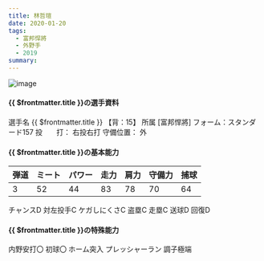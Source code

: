 ```yaml
---
title: 林哲瑄
date: 2020-01-20
tags:
  - 富邦悍將
  - 外野手
  - 2019
summary: 
---
```

![image]()

#### {{ $frontmatter.title }}の選手資料
選手名 {{ $frontmatter.title }}
【背：15】
所属 [富邦悍將]
フォーム：スタンダード157
投　　打： 右投右打
守備位置： 外

#### {{ $frontmatter.title }}の基本能力
| 弾道 | ミート| パワー |	走力 | 肩力 |	守備力 | 捕球 |
|-----|------|-------|-----|------|-------|-----|
| 3   | 52   |  44   |  83 |  78  |  70   |64   |

チャンスD
対左投手C 
ケガしにくさC
盗塁C
走塁C
送球D
回復D

#### {{ $frontmatter.title }}の特殊能力
内野安打〇
初球〇 
ホーム突入
プレッシャーラン
調子極端
